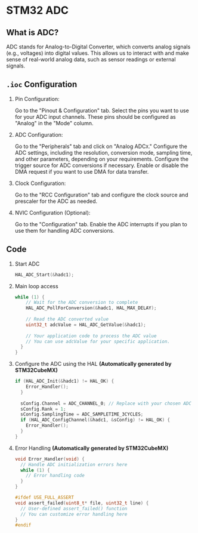 # STM32 ADC

## What is ADC?

ADC stands for Analog-to-Digital Converter, which converts analog signals (e.g., voltages) into
digital values. This allows us to interact with and make sense of real-world analog data, such as
sensor readings or external signals.

## `.ioc` Configuration

1. Pin Configuration:

   Go to the "Pinout & Configuration" tab. Select the pins you want to use for your ADC input
   channels. These pins should be configured as "Analog" in the "Mode" column.

2. ADC Configuration:

   Go to the "Peripherals" tab and click on "Analog ADC`X`." Configure the ADC settings, including 
   the resolution, conversion mode, sampling time, and other parameters, depending on your
   requirements. Configure the trigger source for ADC conversions if necessary. Enable or disable
   the DMA request if you want to use DMA for data transfer.

3. Clock Configuration:

   Go to the "RCC Configuration" tab and configure the clock source and prescaler for the ADC as
   needed.

4. NVIC Configuration (Optional):

   Go to the "Configuration" tab. Enable the ADC interrupts if you plan to use them for handling
   ADC conversions.

## Code

1. Start ADC

   ```C
   HAL_ADC_Start(&hadc1);
   ``` 

2. Main loop access

   ```C
   while (1) {
       // Wait for the ADC conversion to complete
       HAL_ADC_PollForConversion(&hadc1, HAL_MAX_DELAY);
       
       // Read the ADC converted value
       uint32_t adcValue = HAL_ADC_GetValue(&hadc1);
       
       // Your application code to process the ADC value
       // You can use adcValue for your specific application.
     }
   }
   ```

3. Configure the ADC using the HAL **(Automatically generated by STM32CubeMX)**

   ```C
   if (HAL_ADC_Init(&hadc1) != HAL_OK) {
       Error_Handler();
     }
     
     sConfig.Channel = ADC_CHANNEL_0; // Replace with your chosen ADC channel
     sConfig.Rank = 1;
     sConfig.SamplingTime = ADC_SAMPLETIME_3CYCLES;
     if (HAL_ADC_ConfigChannel(&hadc1, &sConfig) != HAL_OK) {
       Error_Handler();
     }
   }
   ``` 

4. Error Handling **(Automatically generated by STM32CubeMX)**

   ```C
   void Error_Handler(void) {
     // Handle ADC initialization errors here
     while (1) {
       // Error handling code
     }
   }
   
   #ifdef USE_FULL_ASSERT
   void assert_failed(uint8_t* file, uint32_t line) {
     // User-defined assert_failed() function
     // You can customize error handling here
   }
   #endif
   ``` 
